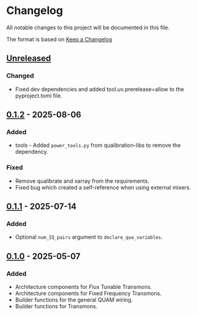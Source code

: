 # Changelog
All notable changes to this project will be documented in this file.

The format is based on [Keep a Changelog](https://keepachangelog.com/en/1.0.0/)

## [Unreleased]
### Changed
- Fixed dev dependencies and added tool.uv.prerelease=allow to the pyproject.toml file.

## [0.1.2] - 2025-08-06
### Added
- tools - Added `power_tools.py` from qualibration-libs to remove the dependency. 
### Fixed
- Remove qualibrate and xarray from the requirements.
- Fixed bug which created a self-reference when using external mixers.

## [0.1.1] - 2025-07-14
### Added
- Optional `num_IQ_pairs` argument to `declare_qua_variables`.  

## [0.1.0] - 2025-05-07
### Added
- Architecture components for Flux Tunable Transmons.
- Architecture components for Fixed Frequency Transmons.
- Builder functions for the general QUAM wiring.
- Builder functions for Transmons.

[Unreleased]: https://github.com/qua-platform/quam-builder/compare/v0.1.2...HEAD
[0.1.2]: https://github.com/qua-platform/quam-builder/releases/tag/v0.1.2
[0.1.1]: https://github.com/qua-platform/quam-builder/releases/tag/v0.1.1
[0.1.0]: https://github.com/qua-platform/quam-builder/releases/tag/v0.1.0
